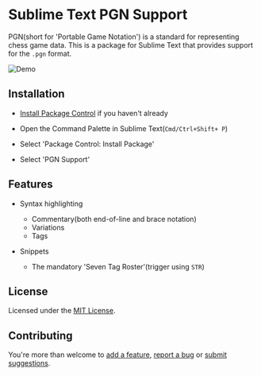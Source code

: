 # Sublime Text PGN Support

PGN(short for 'Portable Game Notation') is a standard for representing chess game data. This is a package for Sublime Text that provides support for the `.pgn` format.

![Demo](https://i.imgur.com/3ts8XqZ.jpg)

## Installation

- [Install Package Control](//packagecontrol.io/installation) if you haven't already

- Open the Command Palette in Sublime Text(`Cmd/Ctrl+Shift+ P`)

- Select 'Package Control: Install Package'

- Select 'PGN Support'

## Features

- Syntax highlighting
    - Commentary(both end-of-line and brace notation)
    - Variations
    - Tags

- Snippets
    - The mandatory 'Seven Tag Roster'(trigger using `STR`)

## License

Licensed under the [MIT License](//shreyas.mit-license.org/2018).

## Contributing

You're more than welcome to [add a feature](//github.com/shreyasminocha/Sublime-PGN/pulls), [report a bug](//github.com/shreyasminocha/Sublime-PGN/issues) or [submit suggestions](//github.com/shreyasminocha/Sublime-PGN/issues).
